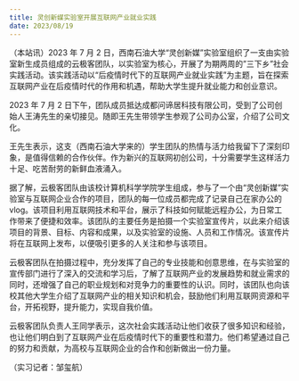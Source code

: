 ```yaml
---
title: 灵创新媒实验室开展互联网产业就业实践
date: 2023/08/19
---
```


（本站讯）2023 年 7 月 2 日，西南石油大学“灵创新媒”实验室组织了一支由实验室新生成员组成的云极客团队，以实验室为核心，开展了为期两周的”三下乡”社会实践活动。该实践活动以“后疫情时代下的互联网产业就业实践”为主题，旨在探索互联网产业在后疫情时代的作用和机遇，帮助大学生提升就业能力和创业意识。

2023 年 7 月 2 日下午，团队成员抵达成都问谛居科技有限公司，受到了公司创始人王涛先生的亲切接见。随即王先生带领学生参观了公司办公室，介绍了公司文化。

王先生表示，这支（西南石油大学来的）学生团队的热情与活力给我留下了深刻印象，是值得信赖的合作伙伴。作为新兴的互联网初创公司，十分需要学生这样活力十足、吃苦耐劳的新鲜血液涌入。

据了解，云极客团队由该校计算机科学学院学生组成，参与了一个由“灵创新媒”实验室与互联网企业合作的项目，团队的每一位成员都完成了记录自己在家办公的 vlog。该项目利用互联网技术和平台，展示了科技如何赋能远程办公，为日常工作带来了便捷和效率。该团队的主要任务是拍摄一个实验室宣传片，以此来介绍该项目的背景、目标、内容和成果，以及实验室的设施、人员和工作情况。该宣传片将在互联网上发布，以便吸引更多的人关注和参与该项目。

云极客团队在拍摄过程中，充分发挥了自己的专业技能和创意思维，在与实验室的宣传部门进行了深入的交流和学习后，了解了互联网产业的发展趋势和就业需求的同时，还增强了自己的职业规划和对竞争力的重要性的认识。同时，该团队也向该校其他大学生介绍了互联网产业的相关知识和机会，鼓励他们利用互联网资源和平台，开拓视野，提升能力，实现自我价值。

云极客团队负责人王同学表示，这次社会实践活动让他们收获了很多知识和经验，也让他们明白到了互联网产业在后疫情时代下的重要性和潜力。他们希望通过自己的努力和贡献，为高校与互联网企业的合作和创新做出一份力量。

（实习记者：邹玺航）
